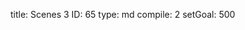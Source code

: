 title:          Scenes 3
ID:             65
type:           md
compile:        2
setGoal:        500


